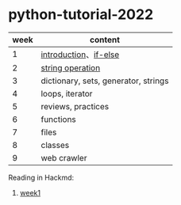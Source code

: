 # python-tutorial-2022


| week  |                content                                               |
|-------|----------------------------------------------------------------------|
|   1   |   [introduction](week1/introduction.md)、[if-else](week1/if_else.md) |
|   2   |   [string operation](week2/stringoperation.md)                       |
|   3   |   dictionary, sets, generator, strings                               |
|   4   |   loops, iterator                                                    |
|   5   |   reviews, practices                                                 |
|   6   |   functions                                                          |
|   7   |   files                                                              |
|   8   |   classes                                                            |
|   9   |   web crawler                                                        |


Reading in Hackmd:
 
1. [week1](https://hackmd.io/GmAcWhkORLaYtNVVz-fiew?view)
